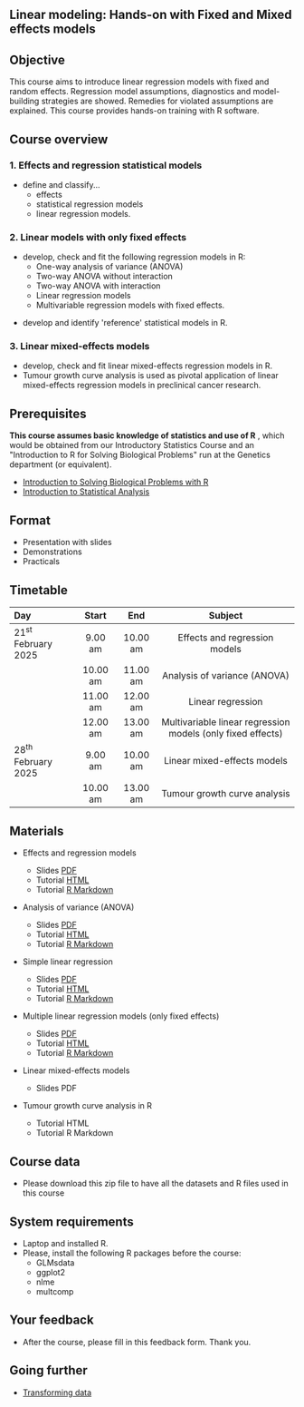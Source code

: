 ## Linear modeling: Hands-on with Fixed and Mixed effects models
 
## Objective

This course aims to introduce linear regression models with fixed and random effects. 
Regression model assumptions, diagnostics and model-building strategies are showed. 
Remedies for violated assumptions are explained. This course provides hands-on training 
with R software.


## Course overview

### 1. Effects and regression statistical models

- define and classify...
  + effects
  + statistical regression models
  + linear regression models.

### 2. Linear models with only fixed effects

* develop, check and fit the following regression models in R:
  + One-way analysis of variance (ANOVA)
  + Two-way ANOVA without interaction
  + Two-way ANOVA with interaction
  + Linear regression models
  + Multivariable regression models with fixed effects.

- develop and identify 'reference' statistical models in R.

### 3. Linear mixed-effects models

- develop, check and fit linear mixed-effects regression models in R.
- Tumour growth curve analysis is used as pivotal application of linear mixed-effects 
regression models in preclinical cancer research.


## Prerequisites

**This course assumes basic knowledge of statistics and use of R** , which would be obtained from our Introductory Statistics Course and an 
"Introduction to R for Solving Biological Problems" run at the Genetics department (or equivalent).

- [Introduction to Solving Biological Problems with R](http://cambiotraining.github.io/r-intro/)
- [Introduction to Statistical Analysis](http://bioinformatics-core-shared-training.github.io/IntroductionToStats/)


## Format

- Presentation with slides
- Demonstrations
- Practicals

## Timetable

|Day|Start|End|Subject|
|:-------------|:-------:|:-------:|:--------------------------------------------:|
|21<sup>st</sup> February 2025|9.00 am|10.00 am|Effects and regression models|
||10.00 am|11.00 am|Analysis of variance (ANOVA)|
||11.00 am|12.00 am|Linear regression|
||12.00 am|13.00 am|Multivariable linear regression models (only fixed effects)|
|28<sup>th</sup> February 2025|9.00 am|10.00 am|Linear mixed-effects models|
||10.00 am|13.00 am|Tumour growth curve analysis|




## Materials 

- Effects and regression models
  + Slides [PDF](ppts/Effects_and_regression_models.pdf)
  + Tutorial [HTML](markdowns/Effects_and_regression_models.html)
  + Tutorial [R Markdown](markdowns/Effects_and_regression_models.Rmd)

- Analysis of variance (ANOVA)
  + Slides [PDF](ppts/anova_slides.pdf)
  + Tutorial [HTML](markdowns/anova.html)
  + Tutorial [R Markdown](markdowns/anova.Rmd)
  
- Simple linear regression
  + Slides [PDF](ppts/simple_regression.pdf)
  + Tutorial [HTML](markdowns/simple_regression+.html)
  + Tutorial [R Markdown](markdowns/simple_regression+.Rmd)

- Multiple linear regression models (only fixed effects)
  + Slides [PDF](ppts/multiple_regression.pdf)
  + Tutorial [HTML](markdowns/multiple_regression+.html)
  + Tutorial [R Markdown](markdowns/multiple_regression+.Rmd)
  
- Linear mixed-effects models
  + Slides PDF
  
- Tumour growth curve analysis in R
  + Tutorial HTML
  + Tutorial R Markdown
  
## Course data
- Please download this zip file to have all the datasets and R files used in this course

## System requirements
- Laptop and installed R.
- Please, install the following R packages before the course:
  + GLMsdata
  + ggplot2
  + nlme
  + multcomp
  
  
## Your feedback
- After the course, please fill in this feedback form. Thank you.


## Going further
- [Transforming data](http://rcompanion.org/handbook/I_12.html)

